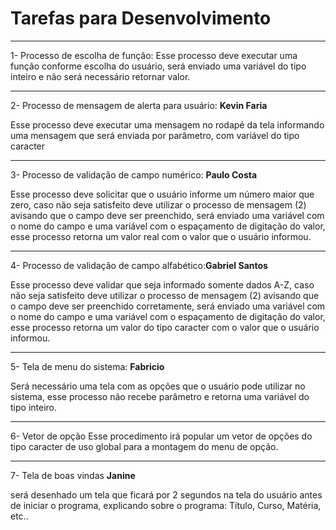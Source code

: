 # Tarefas para Desenvolvimento
___
1- Processo de escolha de função:
Esse processo deve executar uma função conforme escolha do usuário, será enviado uma variável do tipo inteiro e não será necessário retornar valor.
___
2- Processo de mensagem de alerta para usuário: **Kevin Faria**

 Esse processo deve executar uma mensagem no rodapé da tela informando uma mensagem que será enviada por parâmetro, com variável do tipo caracter 
___
3- Processo de validação de campo numérico: **Paulo Costa**

 Esse processo deve solicitar que o usuário informe um número maior que zero, caso não seja satisfeito deve utilizar o processo de mensagem (2) avisando que o campo deve ser preenchido, será enviado  uma variável com o nome do campo e uma variável com o espaçamento de digitação do valor, esse processo retorna um valor real com o valor que o usuário informou.
___
4- Processo de validação de campo alfabético:**Gabriel Santos**

Esse processo deve validar que seja informado somente dados A-Z, caso não seja satisfeito deve utilizar o processo de mensagem (2) avisando que o campo deve ser preenchido corretamente,  será enviado  uma variável com o nome do campo e uma variável com o espaçamento de digitação do valor, esse processo retorna um valor do tipo caracter com o valor que o usuário informou. 
___
5- Tela de menu do sistema: **Fabricio**

Será necessário uma tela com as opções que o usuário pode utilizar no sistema, esse processo não recebe parâmetro e retorna uma variável do tipo inteiro.
___
6- Vetor de opção
Esse procedimento irá popular um vetor de opções do tipo caracter de uso global para a montagem do menu de opção.
___
7- Tela de boas vindas **Janine**

será desenhado um tela que ficará por 2 segundos na tela do usuário antes de iniciar o programa, explicando sobre o programa: Título, Curso, Matéria, etc.. 
